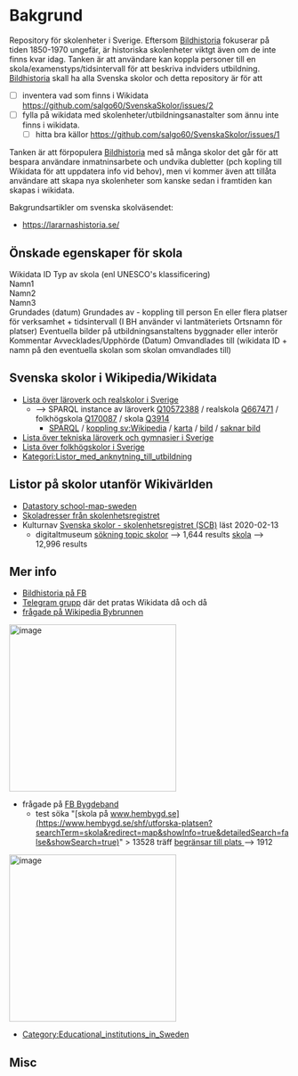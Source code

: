 # Bakgrund
Repository för skolenheter i Sverige. Eftersom [Bildhistoria](https://blogg.bildhistoria.se/) fokuserar på tiden 1850-1970 ungefär, är historiska skolenheter viktgt även om de inte finns kvar idag. Tanken är att användare kan koppla personer till en skola/examenstyps/tidsintervall för att beskriva indviders utbildning. [Bildhistoria](https://blogg.bildhistoria.se/) skall ha alla Svenska skolor och detta repository är för att 

* [ ] inventera vad som finns i Wikidata https://github.com/salgo60/SvenskaSkolor/issues/2
* [ ] fylla på wikidata med skolenheter/utbildningsanastalter som ännu inte finns i wikidata. 
  * [ ] hitta bra källor https://github.com/salgo60/SvenskaSkolor/issues/1

Tanken är att förpopulera [Bildhistoria](https://blogg.bildhistoria.se/) med så många skolor det går för att bespara användare inmatninsarbete och undvika dubletter (pch kopling till Wikidata för att uppdatera info vid behov), men vi kommer även att tillåta användare att skapa nya skolenheter som kanske sedan i framtiden kan skapas i wikidata. 

Bakgrundsartikler om svenska skolväsendet: 

* https://lararnashistoria.se/

## Önskade egenskaper för skola

Wikidata ID	
Typ av skola (enl UNESCO's klassificering)	
Namn1	
Namn2	
Namn3	
Grundades (datum)
Grundades av - koppling till person	
En eller flera platser för verksamhet + tidsintervall (I BH använder vi lantmäteriets Ortsnamn för platser)	
Eventuella bilder på utbildningsanstaltens byggnader eller interör	
Kommentar
Avvecklades/Upphörde (Datum)
Omvandlades till (wikidata ID + namn på den eventuella skolan som skolan omvandlades till)

## Svenska skolor i Wikipedia/Wikidata

* [Lista över läroverk och realskolor i Sverige](https://sv.wikipedia.org/wiki/Lista_%C3%B6ver_l%C3%A4roverk_och_realskolor_i_Sverige) 
   * --> SPARQL instance av läroverk [Q10572388](https://www.wikidata.org/wiki/Q10572388) / realskola [Q667471](https://www.wikidata.org/wiki/Q667471) / folkhögskola [Q170087](https://www.wikidata.org/wiki/Q170087) / skola [Q3914](https://www.wikidata.org/wiki/Q3914)
      * [SPARQL](https://w.wiki/58nT) / [koppling sv:Wikipedia](https://w.wiki/58nb) / [karta](https://w.wiki/58nj) / [bild](https://w.wiki/58nm) / [saknar bild](https://w.wiki/58ni)
* [Lista över tekniska läroverk och gymnasier i Sverige](https://sv.m.wikipedia.org/wiki/Lista_%C3%B6ver_tekniska_l%C3%A4roverk_och_gymnasier_i_Sverige)
* [Lista över folkhögskolor i Sverige](https://sv.wikipedia.org/wiki/Lista_%C3%B6ver_folkh%C3%B6gskolor_i_Sverige)
* [Kategori:Listor_med_anknytning_till_utbildning](https://sv.wikipedia.org/wiki/Kategori:Listor_med_anknytning_till_utbildning)

## Listor på skolor utanför Wikivärlden
* [Datastory school-map-sweden](https://www.datastory.org/sv/services/school-map-sweden)
* [Skoladresser från skolenhetsregistret](https://www.skolverket.se/skolutveckling/statistik/skoladresser-fran-skolenhetsregistret)
* Kulturnav [Svenska skolor - skolenhetsregistret (SCB)](https://kulturnav.org/566244ce-12e7-430c-a00c-005edda27564) läst 2020-02-13
   * digitaltmuseum [sökning topic skolor](https://digitaltmuseum.se/search/?aq=topic%3A%22Skolor%22) --> 1,644 results [skola](https://digitaltmuseum.se/search/?aq=topic%3A%22Skola%22) --> 12,996 results


## Mer info
* [Bildhistoria på FB](https://www.facebook.com/Bildhistoria-101067058804043/)
* [Telegram grupp](https://t.me/joinchat/FgDj6BTRqdKkYZaCqOB_FA) där det pratas Wikidata då och då
* [frågade på Wikipedia Bybrunnen](https://sv.wikipedia.org/wiki/Wikipedia:Bybrunnen#Bildhistoria_-_skolor_i_Sverige)

<img width="300" alt="image" src="https://user-images.githubusercontent.com/14206509/167285159-0be86c17-8efc-4809-ae38-4703a16520bd.png">

* frågade på [FB Bygdeband](https://www.facebook.com/Bygdeband/posts/10158061895557315)
  * test söka "[skola på www.hembygd.se](https://www.hembygd.se/shf/utforska-platsen?searchTerm=skola&redirect=map&showInfo=true&detailedSearch=false&showSearch=true)" > 13528 träff [begränsar till plats ](https://www.hembygd.se/shf/utforska-platsen?searchTerm=skola&redirect=map&showInfo=true&detailedSearch=false&showSearch=true)--> 1912

<img width="300" alt="image" src="https://user-images.githubusercontent.com/14206509/167285284-073e3d97-eb9e-4159-96af-e659b4034617.png">


* [Category:Educational_institutions_in_Sweden](https://commons.wikimedia.org/wiki/Category:Educational_institutions_in_Sweden)

## Misc ##

